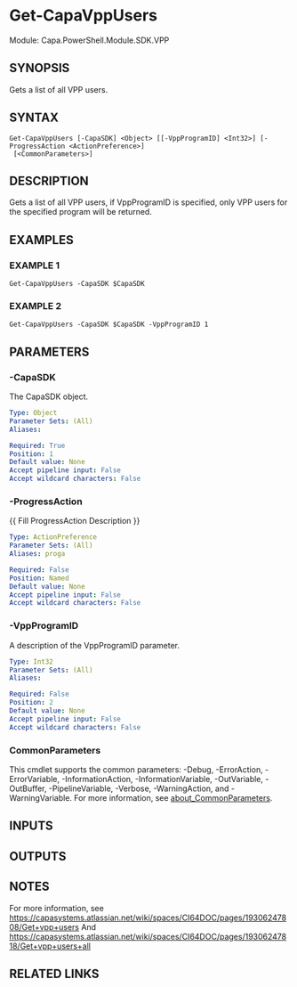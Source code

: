 # Get-CapaVppUsers

Module: Capa.PowerShell.Module.SDK.VPP

## SYNOPSIS
Gets a list of all VPP users.

## SYNTAX

```
Get-CapaVppUsers [-CapaSDK] <Object> [[-VppProgramID] <Int32>] [-ProgressAction <ActionPreference>]
 [<CommonParameters>]
```

## DESCRIPTION
Gets a list of all VPP users, if VppProgramID is specified, only VPP users for the specified program will be returned.

## EXAMPLES

### EXAMPLE 1
```
Get-CapaVppUsers -CapaSDK $CapaSDK
```

### EXAMPLE 2
```
Get-CapaVppUsers -CapaSDK $CapaSDK -VppProgramID 1
```

## PARAMETERS

### -CapaSDK
The CapaSDK object.

```yaml
Type: Object
Parameter Sets: (All)
Aliases:

Required: True
Position: 1
Default value: None
Accept pipeline input: False
Accept wildcard characters: False
```

### -ProgressAction
{{ Fill ProgressAction Description }}

```yaml
Type: ActionPreference
Parameter Sets: (All)
Aliases: proga

Required: False
Position: Named
Default value: None
Accept pipeline input: False
Accept wildcard characters: False
```

### -VppProgramID
A description of the VppProgramID parameter.

```yaml
Type: Int32
Parameter Sets: (All)
Aliases:

Required: False
Position: 2
Default value: None
Accept pipeline input: False
Accept wildcard characters: False
```

### CommonParameters
This cmdlet supports the common parameters: -Debug, -ErrorAction, -ErrorVariable, -InformationAction, -InformationVariable, -OutVariable, -OutBuffer, -PipelineVariable, -Verbose, -WarningAction, and -WarningVariable. For more information, see [about_CommonParameters](http://go.microsoft.com/fwlink/?LinkID=113216).

## INPUTS

## OUTPUTS

## NOTES
For more information, see https://capasystems.atlassian.net/wiki/spaces/CI64DOC/pages/19306247808/Get+vpp+users
And https://capasystems.atlassian.net/wiki/spaces/CI64DOC/pages/19306247818/Get+vpp+users+all

## RELATED LINKS

